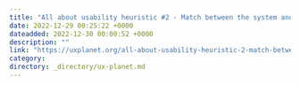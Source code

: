 ```yaml
---
title: "All about usability heuristic #2 - Match between the system and the real world"
date: 2022-12-29 00:25:22 +0000
dateadded: 2022-12-30 00:00:52 +0000
description: ""
link: "https://uxplanet.org/all-about-usability-heuristic-2-match-between-the-system-and-the-real-world-693328620894?source=rss----819cc2aaeee0---4"
category:
directory: _directory/ux-planet.md
---
```

